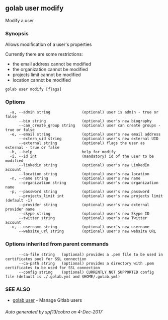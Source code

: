 ## golab user modify

Modify a user

### Synopsis


Allows modification of a user's properties

Currently there are some restrictions:
* the email address cannot be modified
* the organization cannot be modified
* projects limit cannot be modified
* location cannot be modified


```
golab user modify [flags]
```

### Options

```
  -a, --admin string              (optional) user is admin - true or false
      --bio string                (optional) user's new biography
      --can_create_group string   (optional) user can create groups - true or false
  -e, --email string              (optional) user's new email address
      --extern_uid string         (optional) user's new external UID
      --external string           (optional) flags the user as external - true or false
  -h, --help                      help for modify
  -i, --id int                    (mandatory) id of the user to be modified
      --linkedin string           (optional) user's new LinkedIn account
      --location string           (optional) user's new location
  -n, --name string               (optional) user's new name
      --organization string       (optional) user's new organization name
  -p, --password string           (optional) user's new password
      --projects_limit int        (optional) user's new projects limit (default -1)
      --provider string           (optional) user's new external provider name
      --skype string              (optional) user's new Skype ID
      --twitter string            (optional) user's new Twitter account
  -u, --username string           (optional) user's new username
      --website_url string        (optional) user's new website URL
```

### Options inherited from parent commands

```
      --ca-file string   (optional) provides a .pem file to be used in certificates pool for SSL connection
      --ca-path string   (optional) provides a directory with .pem certificates to be used for SSL connection
      --config string    (optional) CURRENTLY NOT SUPPORTED config file (default is ./.golab.yml and $HOME/.golab.yml)
```

### SEE ALSO
* [golab user](golab_user.md)	 - Manage Gitlab users

###### Auto generated by spf13/cobra on 4-Dec-2017
